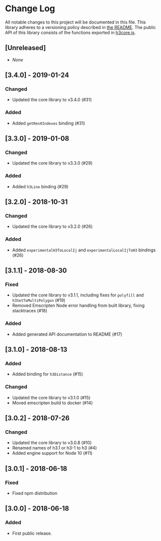 # Change Log

All notable changes to this project will be documented in this file. This library adheres to a versioning policy described in [the README](./README.md#versioning). The public API of this library consists of the functions exported in [h3core.js](./lib/h3core.js).

## [Unreleased]
- *None*

## [3.4.0] - 2019-01-24
### Changed
- Updated the core library to v3.4.0 (#31)
### Added
- Added `getRes0Indexes` binding (#31)

## [3.3.0] - 2019-01-08
### Changed
- Updated the core library to v3.3.0 (#29)
### Added
- Added `h3Line` binding (#29)

## [3.2.0] - 2018-10-31
### Changed
- Updated the core library to v3.2.0 (#26)
### Added
- Added `experimentalH3ToLocalIj` and `experimentalLocalIjToH3` bindings (#26)

## [3.1.1] - 2018-08-30
### Fixed
- Updated the core library to v3.1.1, including fixes for `polyfill` and `h3SetToMultiPolygon` (#19)
- Removed Emscripten Node error handling from built library, fixing stacktraces (#18)
### Added
- Added generated API documentation to README (#17)

## [3.1.0] - 2018-08-13
### Added
- Added binding for `h3Distance` (#15)
### Changed
- Updated the core library to v3.1.0 (#15)
- Moved emscripten build to docker (#14)

## [3.0.2] - 2018-07-26
### Changed
- Updated the core library to v3.0.8 (#10)
- Renamed names of h3.1 or h3-1 to h3 (#4)
- Added engine support for Node 10 (#11)

## [3.0.1] - 2018-06-18
### Fixed
- Fixed npm distribution

## [3.0.0] - 2018-06-18
### Added
-   First public release.
